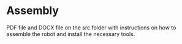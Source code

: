 # Assembly

PDF file and DOCX file on the src folder with instructions on how to assemble the robot and install the necessary tools.

